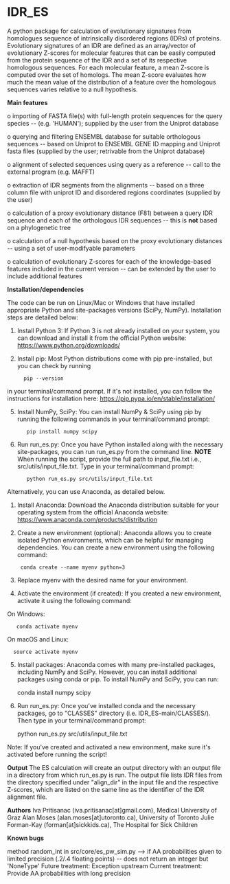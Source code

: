 # IDR_ES
A python package for calculation of evolutionary signatures from homologues sequence of intrinsically disordered regions (IDRs) of proteins. Evolutionary signatures of an IDR are defined as an array/vector of evolutionary Z-scores for molecular features that can be easily computed from the protein sequence of the IDR and a set of its respective homologous sequences. For each molecular feature, a mean Z-score is computed over the set of homologs. The mean Z-score evaluates how much the mean value of the distribution of a feature over the homologous sequences varies relative to a null hypothesis.

**Main features**

o importing of FASTA file(s) with full-length protein sequences for the query species --  (e.g. 'HUMAN'); supplied by the user from the Uniprot database

o querying and filtering ENSEMBL database for suitable orthologous sequences -- based on Uniprot to ENSEMBL GENE ID mapping and Uniprot fasta files (supplied   by the user; retrivable from the Uniprot database)

o alignment of selected sequences using query as a reference -- call to the external program (e.g. MAFFT)

o extraction of IDR segments from the alignments -- based on a three column file with uniprot ID and disordered regions coordinates (supplied by the user)

o calculation of a proxy evolutionary distance (F81) between a query IDR sequence and each of the orthologous IDR sequences -- this is **not** based on a phylogenetic tree

o calculation of a null hypothesis based on the proxy evolutionary distances -- using a set of user-modifyable parameters

o calculation of evolutionary Z-scores for each of the knowledge-based features included in the current version -- can be extended by the user to include additional features

**Installation/dependencies**

The code can be run on Linux/Mac or Windows that have installed appropriate Python and site-packages versions (SciPy, NumPy). Installation steps are detailed below:

1. Install Python 3: If Python 3 is not already installed on your system, you can download and install it from the official Python website: https://www.python.org/downloads/

2. Install pip: Most Python distributions come with pip pre-installed, but you can check by running

         pip --version

in your terminal/command prompt. If it's not installed, you can follow the instructions for installation here: https://pip.pypa.io/en/stable/installation/

5. Install NumPy, SciPy: You can install  NumPy & SciPy using pip by running the following commands in your terminal/command prompt:

          pip install numpy scipy

6. Run run_es.py: Once you have Python installed along with the necessary site-packages, you can run run_es.py from the command line. **NOTE** When running the script, provide the full path to input_file.txt i.e., src/utils/input_file.txt. Type in your terminal/command prompt:

          python run_es.py src/utils/input_file.txt

Alternatively, you can use Anaconda, as detailed below.

1. Install Anaconda: Download the Anaconda distribution suitable for your operating system from the official Anaconda website: https://www.anaconda.com/products/distribution

2. Create a new environment (optional): Anaconda allows you to create isolated Python environments, which can be helpful for managing dependencies. You can create a new environment using the following command:

        conda create --name myenv python=3

3. Replace myenv with the desired name for your environment.

4. Activate the environment (if created): If you created a new environment, activate it using the following command:

  On Windows:

       conda activate myenv

  On macOS and Linux:

      source activate myenv

5. Install packages: Anaconda comes with many pre-installed packages, including NumPy and SciPy. However, you can install additional packages using conda or pip. To install NumPy and SciPy, you can run:

      conda install numpy scipy

6. Run run_es.py: Once you've installed conda and the necessary packages, go to "CLASSES" directory (i.e. IDR_ES-main/CLASSES/). Then type in your terminal/command prompt:
   
      python run_es.py src/utils/input_file.txt

Note: If you've created and activated a new environment, make sure it's activated before running the script!

**Output**
The ES calculation will create an output directory with an output file in a directory from which run_es.py is run. The output file lists IDR files from the directory specified under "align_dir" in the input file and the respective Z-scores, which are listed on the same line as the identifier of the IDR alignment file.

**Authors**
Iva Pritisanac (iva.pritisanac[at]gmail.com), Medical University of Graz 
Alan Moses (alan.moses[at]utoronto.ca), University of Toronto 
Julie Forman-Kay (forman[at]sickkids.ca), The Hospital for Sick Children

**Known bugs**

method random_int in src/core/es_pw_sim.py --> if AA probabilities given to limited precision (.2/.4 floating points) -- does not return an integer but 'NoneType' Future treatment: Exception upstream Current treatment: Provide AA probabilities with long precision
